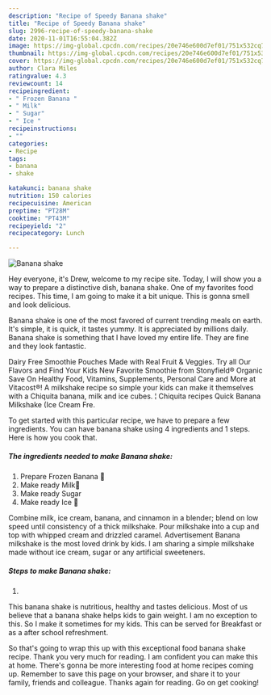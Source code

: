 ```yaml
---
description: "Recipe of Speedy Banana shake"
title: "Recipe of Speedy Banana shake"
slug: 2996-recipe-of-speedy-banana-shake
date: 2020-11-01T16:55:04.382Z
image: https://img-global.cpcdn.com/recipes/20e746e600d7ef01/751x532cq70/banana-shake-recipe-main-photo.jpg
thumbnail: https://img-global.cpcdn.com/recipes/20e746e600d7ef01/751x532cq70/banana-shake-recipe-main-photo.jpg
cover: https://img-global.cpcdn.com/recipes/20e746e600d7ef01/751x532cq70/banana-shake-recipe-main-photo.jpg
author: Clara Miles
ratingvalue: 4.3
reviewcount: 14
recipeingredient:
- " Frozen Banana "
- " Milk"
- " Sugar"
- " Ice "
recipeinstructions:
- ""
categories:
- Recipe
tags:
- banana
- shake

katakunci: banana shake 
nutrition: 150 calories
recipecuisine: American
preptime: "PT28M"
cooktime: "PT43M"
recipeyield: "2"
recipecategory: Lunch

---
```



![Banana shake](https://img-global.cpcdn.com/recipes/20e746e600d7ef01/751x532cq70/banana-shake-recipe-main-photo.jpg)

Hey everyone, it's Drew, welcome to my recipe site. Today, I will show you a way to prepare a distinctive dish, banana shake. One of my favorites food recipes. This time, I am going to make it a bit unique. This is gonna smell and look delicious.

Banana shake is one of the most favored of current trending meals on earth. It's simple, it is quick, it tastes yummy. It is appreciated by millions daily. Banana shake is something that I have loved my entire life. They are fine and they look fantastic.

Dairy Free Smoothie Pouches Made with Real Fruit &amp; Veggies. Try all Our Flavors and Find Your Kids New Favorite Smoothie from Stonyfield® Organic Save On Healthy Food, Vitamins, Supplements, Personal Care and More at Vitacost®! A milkshake recipe so simple your kids can make it themselves with a Chiquita banana, milk and ice cubes. ¦ Chiquita recipes Quick Banana Milkshake (Ice Cream Fre.


To get started with this particular recipe, we have to prepare a few ingredients. You can have banana shake using 4 ingredients and 1 steps. Here is how you cook that.

<!--inarticleads1-->

##### The ingredients needed to make Banana shake:

1. Prepare  Frozen Banana 🍌
1. Make ready  Milk🥛
1. Make ready  Sugar
1. Make ready  Ice 🧊


Combine milk, ice cream, banana, and cinnamon in a blender; blend on low speed until consistency of a thick milkshake. Pour milkshake into a cup and top with whipped cream and drizzled caramel. Advertisement Banana milkshake is the most loved drink by kids. I am sharing a simple milkshake made without ice cream, sugar or any artificial sweeteners. 

<!--inarticleads2-->

##### Steps to make Banana shake:

1. 


This banana shake is nutritious, healthy and tastes delicious. Most of us believe that a banana shake helps kids to gain weight. I am no exception to this. So I make it sometimes for my kids. This can be served for Breakfast or as a after school refreshment. 

So that's going to wrap this up with this exceptional food banana shake recipe. Thank you very much for reading. I am confident you can make this at home. There's gonna be more interesting food at home recipes coming up. Remember to save this page on your browser, and share it to your family, friends and colleague. Thanks again for reading. Go on get cooking!
